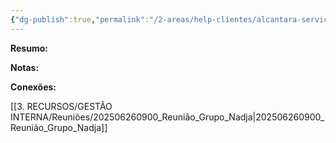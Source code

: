 ```yaml
---
{"dg-publish":true,"permalink":"/2-areas/help-clientes/alcantara-servicos-64/","dgPassFrontmatter":true,"created":"2025-06-23T16:11:20.299-03:00","updated":"2025-07-03T13:52:17.562-03:00"}
---
```


**Resumo:**



**Notas:**




**Conexões:**


[[3. RECURSOS/GESTÃO INTERNA/Reuniões/202506260900_Reunião_Grupo_Nadja\|202506260900_Reunião_Grupo_Nadja]]